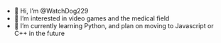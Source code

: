 - 👋 Hi, I’m @WatchDog229
- 👀 I’m interested in video games and the medical field
- 🌱 I’m currently learning Python, and plan on moving to Javascript or C++ in the future
